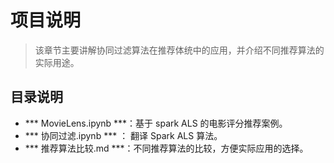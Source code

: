# 项目说明
> 该章节主要讲解协同过滤算法在推荐体统中的应用，并介绍不同推荐算法的实际用途。

## 目录说明
- *** MovieLens.ipynb ***：基于 spark ALS 的电影评分推荐案例。
- *** 协同过滤.ipynb *** ： 翻译 Spark ALS 算法。
- *** 推荐算法比较.md ***：不同推荐算法的比较，方便实际应用的选择。